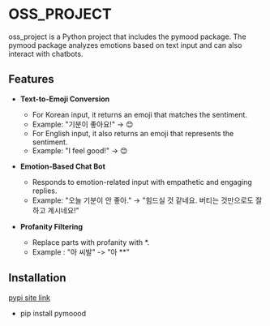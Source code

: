 # OSS_PROJECT
oss_project is a Python project that includes the pymood package. 
The pymood package analyzes emotions based on text input and can also interact with chatbots.
## Features
+ **Text-to-Emoji Conversion**
  + For Korean input, it returns an emoji that matches the sentiment.
  + Example: "기분이 좋아요!" → 😊
  + For English input, it also returns an emoji that represents the sentiment.
  + Example: "I feel good!" → 😊
    
+ **Emotion-Based Chat Bot**
  + Responds to emotion-related input with empathetic and engaging replies.
  + Example: "오늘 기분이 안 좋아." → "힘드실 것 같네요. 버티는 것만으로도 잘하고 계시네요!"
    
+ **Profanity Filtering**
  + Replace parts with profanity with *.
  + Example : "아 씨발" -> "아 **"

## Installation
[pypi site link](https://pypi.org/project/pymoood)
+ pip install pymoood

